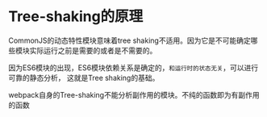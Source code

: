 # Tree-shaking的原理

CommonJS的动态特性模块意味着tree shaking不适用。因为它是不可能确定哪些模块实际运行之前是需要的或者是不需要的。

因为ES6模块的出现，ES6模块依赖关系是确定的，`和运行时的状态无关`，可以进行可靠的静态分析， 这就是Tree shaking的基础。

webpack自身的Tree-shaking不能分析副作用的模块。不纯的函数即为有副作用的函数
